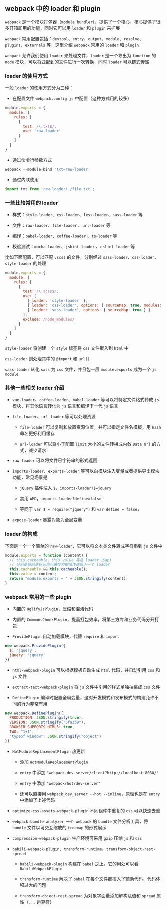 ## webpack 中的 loader 和 plugin

`webpack` 是一个模块打包器（`module bundler`），提供了一个核心，核心提供了很多开箱即用的功能，同时它可以用 `loader` 和 `plugin` 来扩展

`webpack` 常用配置包括：`devtool`、`entry`、`output`、`module`、`resolve`、`plugins`、`externals` 等，这里介绍 `webpack` 常用的 `loader` 和 `plugin`

`webpack` 允许我们使用 `loader` 来处理文件，`loader` 是一个导出为 `function` 的 `node` 模块，可以将匹配到的文件进行一次转换，同时 `loader` 可以链式传递

### loader 的使用方式

一般 `loader` 的使用方式分为三种：

* 在配置文件 `webpack.config.js` 中配置（这种方式用的较多）

```js
module.exports = {
  module: {
    rules: [
      {
        test: /\.txt$/,
        use: 'raw-loader'
      }
    ]
  }
}
```

* 通过命令行参数方式

```js
webpack --module-bind 'txt=raw-loader'
```

* 通过内联使用

```js
import txt from 'raw-loader!./file.txt';
```


### 一些比较常用的 loader`

* 样式：`style-loader`、`css-loader`、`less-loader`、`sass-loader` 等

* 文件：`raw-loader`、`file-loader` 、`url-loader` 等

* 编译：`babel-loader`、`coffee-loader` 、`ts-loader` 等

* 校验测试：`mocha-loader`、`jshint-loader` 、`eslint-loader` 等

比如下面配置，可以匹配 `.scss` 的文件，分别经过 `sass-loader`、`css-loader`、`style-loader` 的处理

```js
module.exports = {
  module: {
    rules: [
      {
        test: /\.scss$/,
        use: [
          { loader: 'style-loader' },
          { loader: 'css-loader', options: { sourceMap: true, modules: true } },
          { loader: 'sass-loader', options: { sourceMap: true } }
        ],
        exclude: /node_modules/
      }
    ]
  }
}
```

`style-loader` 将创建一个 `style` 标签将 `css` 文件嵌入到 `html` 中

`css-loader` 则处理其中的 `@import` 和 `url()`

`sass-loader` 转化 `sass` 为 `css` 文件，并且包一层 `module.exports` 成为一个 `js module`


### 其他一些相关 loader 介绍

* `vue-loader`、`coffee-loader`、`babel-loader` 等可以将特定文件格式转成 `js` 模块、将其他语言转化为 `js` 语言和编译下一代 `js` 语言

* `file-loader`、`url-loader` 等可以处理资源

  * `file-loader` 可以复制和放置资源位置，并可以指定文件名模板，用 `hash` 命名更好利用缓存

  * `url-loader` 可以将小于配置 `limit` 大小的文件转换成内敛 `Data Url` 的方式，减少请求

* `raw-loader` 可以将文件已字符串的形式返回

* `imports-loader`、`exports-loader` 等可以向模块注入变量或者提供导出模块功能，常见场景是

  * `jQuery` 插件注入 `$`，`imports-loader?$=jquery`

  * 禁用 `AMD`，`imports-loader?define=false`

  * 等同于 `var $ = require("jquery")` 和 `var define = false;`

* `expose-loader` 暴露对象为全局变量



### loader 的构成

下面是一个一个简单的 `raw-loader`，它可以将文本类文件转成字符串到 `js` 文件中

```js
module.exports = function (content) {
  // this.cacheable、this.value 等是 loader 的api
  // 分别是将结果标记为可缓存和把值传递给下一个 loader
  this.cacheable && this.cacheable();
  this.value = content;
  return "module.exports = " + JSON.stringify(content);
}
```



### webpack 常用的一些 plugin

* 内置的 `UglifyJsPlugin`，压缩和混淆代码

* 内置的 `CommonsChunkPlugin`，提高打包效率，将第三方库和业务代码分开打包

* `ProvidePlugin` 自动加载模块，代替 `require` 和 `import`

```js
new webpack.ProvidePlugin({
  $: 'jquery',
  jQuery: 'jquery'
})
```

* `html-webpack-plugin` 可以根据模板自动生成 `html` 代码，并自动引用 `css` 和 `js` 文件

* `extract-text-webpack-plugin` 将 `js` 文件中引用的样式单独抽离成 `css` 文件

* `DefinePlugin` 编译时配置全局变量，这对开发模式和发布模式的构建允许不同的行为非常有用

```js
new webpack.DefinePlugin({
  PRODUCTION: JSON.stringify(true),
  VERSION: JSON.stringify("5fa3b9"),
  BROWSER_SUPPORTS_HTML5: true,
  TWO: "1+1",
  "typeof window": JSON.stringify("object")
})
```

* `HotModuleReplacementPlugin` 热更新

  * 添加 `HotModuleReplacementPlugin`

  * `entry` 中添加 `"webpack-dev-server/client?http://localhost:8080/"`

  * `entry` 中添加 `"webpack/hot/dev-server"`

  * 还可以直接用 `webpack_dev_server --hot --inline`，原理也是在 `entry` 中添加了上述代码

* `optimize-css-assets-webpack-plugin` 不同组件中重复的 `css` 可以快速去重

* `webpack-bundle-analyzer 一个 webpack` 的 `bundle` 文件分析工具，将 `bundle` 文件以可交互缩放的 `treemap` 的形式展示

* `compression-webpack-plugin` 生产环境可采用 `gzip` 压缩 `js` 和 `css`

* `babili-webpack-plugin`、`transform-runtime`、`transform-object-rest-spread`

  * `babili-webpack-plugin` 构建在 `babel` 之上，它的用处可以看 `BabiliWebpackPlugin`

  * `transform-runtime` 解决了 `babel` 在每个文件都插入了辅助代码，代码体积过大的问题

  * `transform-object-rest-spread` 为对象字面量添加解构赋值和 `spread` 属性（`...` 运算符）